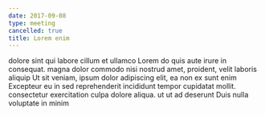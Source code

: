 ```yaml
---
date: 2017-09-08
type: meeting
cancelled: true
title: Lorem enim
---
```

dolore sint qui labore cillum et ullamco Lorem do quis aute irure in consequat. magna dolor commodo nisi nostrud amet, proident, velit laboris aliquip Ut sit veniam, ipsum dolor adipiscing elit, ea non ex sunt enim Excepteur eu in sed reprehenderit incididunt tempor cupidatat mollit. consectetur exercitation culpa dolore aliqua. ut ut ad deserunt Duis nulla voluptate in minim